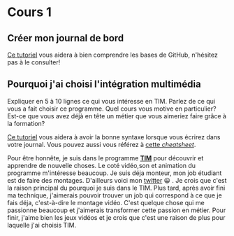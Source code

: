 # Cours 1
## Créer mon journal de bord
[Ce tutoriel](https://guides.github.com/activities/hello-world/) vous aidera à bien comprendre les bases de GitHub, n'hésitez pas à le consulter!

## Pourquoi j'ai choisi l'intégration multimédia
Expliquer en 5 à 10 lignes ce qui vous intéresse en TIM. Parlez de ce qui vous a fait choisir ce programme. Quel cours vous motive en particulier? Est-ce que vous avez déjà en tête un métier que vous aimeriez faire grâce à la formation? 

[Ce tutoriel](https://guides.github.com/features/mastering-markdown/) vous aidera à avoir la bonne syntaxe lorsque vous écrirez dans votre journal. Vous pouvez aussi vous référez à [cette *cheatsheet*](https://github.com/tchapi/markdown-cheatsheet/blob/master/README.md). 

Pour être honnête, je suis dans le programme [**TIM**](https://tim-montmorency.com/) pour découvrir et apprendre de nouvelle choses. Le coté vidéo,son et animation du programme m'intéresse beaucoup. Je suis déja monteur, mon job étudiant est de faire des montages. D'ailleurs voici mon [twitter](https://twitter.com/bodyyfx) :grinning: . Je crois que c'est la raison principal du pourquoi je suis dans le TIM. Plus tard, après avoir fini ma technique, j'aimerais pouvoir trouver un job qui correspond à ce que je fais déja, c'est-à-dire le montage vidéo. C'est quelque chose qui me passionne beaucoup et j'aimerais transformer cette passion en métier. Pour finir, j'aime bien les jeux vidéos et je crois que c'est une raison de plus pour laquelle j'ai choisis TIM.
